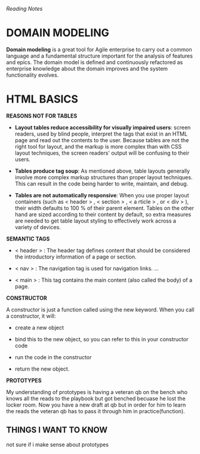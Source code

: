 *Reading Notes*

# DOMAIN MODELING

**Domain modeling** is a great tool for Agile enterprise to carry out a common language and a fundamental structure important for the analysis of features and epics. The domain model is defined and continuously refactored as enterprise knowledge about the domain improves and the system functionality evolves.

# HTML BASICS

**REASONS NOT FOR TABLES**

- **Layout tables reduce accessibility for visually impaired users**: screen readers, used by blind people, interpret the tags that exist in an HTML page and read out the contents to the user. Because tables are not the right tool for layout, and the markup is more complex than with CSS layout techniques, the screen readers' output will be confusing to their users.

- **Tables produce tag soup**: As mentioned above, table layouts generally involve more complex markup structures than proper layout techniques. This can result in the code being harder to write, maintain, and debug.

- **Tables are not automatically responsive**: When you use proper layout containers (such as < header > , < section > , < a rticle > , or < div > ), their width defaults to 100 % of their parent element. Tables on the other hand are sized according to their content by default, so extra measures are needed to get table layout styling to effectively work across a variety of devices.

**SEMANTIC TAGS**

- < header > : The header tag defines content that should be considered the introductory information of a page or section.
  
- < nav > : The navigation tag is used for navigation links. ...
  
- < main > : This tag contains the main content (also called the body) of a page.

**CONSTRUCTOR**

A constructor is just a function called using the new keyword. When you call a constructor, it will:

- create a new object

- bind this to the new object, so you can refer to this in your constructor code

- run the code in the constructor

- return the new object.

**PROTOTYPES**

My understanding of prototypes is having a veteran qb on the bench who knows all the reads to the playbook but got benched becuase he lost the locker room. Now you have a new draft at qb but in order for him to learn the reads the veteran qb has to pass it through him in practice(function).

## THINGS I WANT TO KNOW

not sure if i make sense about prototypes




